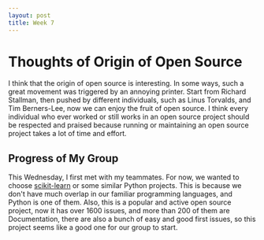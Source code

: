 ```yaml
---
layout: post
title: Week 7
---
```

# Thoughts of Origin of Open Source
I think that the origin of open source is interesting. In some ways, such a great movement was triggered by an annoying printer. Start from Richard Stallman, then pushed by different individuals, such as Linus Torvalds, and Tim Berners-Lee, now we can enjoy the fruit of open source. I think every individual who ever worked or still works in an open source project should be respected and praised because running or maintaining an open source project takes a lot of time and effort. 

<!--more-->

## Progress of My Group
This Wednesday, I first met with my teammates. For now, we wanted to choose [scikit-learn](https://github.com/scikit-learn/scikit-learn) or some similar Python projects. This is because we don't have much overlap in our familiar programming languages, and Python is one of them. Also, this is a popular and active open source project, now it has over 1600 issues, and more than 200 of them are Documentation, there are also a bunch of easy and good first issues, so this project seems like a good one for our group to start.